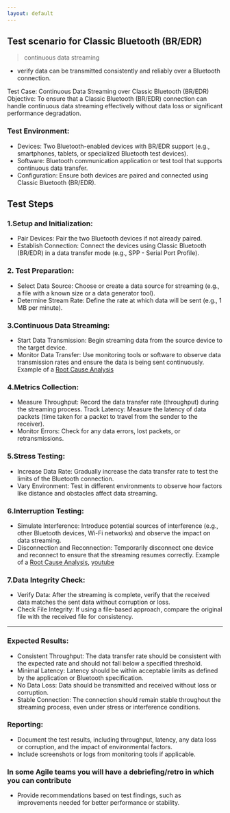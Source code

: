 ```yaml
---
layout: default
---
```


## Test scenario for Classic Bluetooth (BR/EDR) 
> continuous data streaming 

* verify data can be transmitted consistently and reliably over a Bluetooth connection. 

Test Case: Continuous Data Streaming over Classic Bluetooth (BR/EDR)
Objective:
To ensure that a Classic Bluetooth (BR/EDR) connection can handle continuous data streaming effectively without data loss or significant performance degradation.

### Test Environment:

* Devices: Two Bluetooth-enabled devices with BR/EDR support (e.g., smartphones, tablets, or specialized Bluetooth test devices).
* Software: Bluetooth communication application or test tool that supports continuous data transfer.
* Configuration: Ensure both devices are paired and connected using Classic Bluetooth (BR/EDR).

## Test Steps

### 1.Setup and Initialization:

* Pair Devices: Pair the two Bluetooth devices if not already paired.
* Establish Connection: Connect the devices using Classic Bluetooth (BR/EDR) in a data transfer mode (e.g., SPP - Serial Port Profile).

### 2. Test Preparation:

* Select Data Source: Choose or create a data source for streaming (e.g., a file with a known size or a data generator tool).
* Determine Stream Rate: Define the rate at which data will be sent (e.g., 1 MB per minute).

### 3.Continuous Data Streaming:

* Start Data Transmission: Begin streaming data from the source device to the target device.
* Monitor Data Transfer: Use monitoring tools or software to observe data transmission rates and ensure the data is being sent continuously. Example of a [Root Cause Analysis](https://trumpfheller.github.io/testing/bt_rootCause_BTClassic.html)

### 4.Metrics Collection:

* Measure Throughput: Record the data transfer rate (throughput) during the streaming process.
Track Latency: Measure the latency of data packets (time taken for a packet to travel from the sender to the receiver).
* Monitor Errors: Check for any data errors, lost packets, or retransmissions.

### 5.Stress Testing:

* Increase Data Rate: Gradually increase the data transfer rate to test the limits of the Bluetooth connection.
* Vary Environment: Test in different environments to observe how factors like distance and obstacles affect data streaming.

### 6.Interruption Testing:

* Simulate Interference: Introduce potential sources of interference (e.g., other Bluetooth devices, Wi-Fi networks) and observe the impact on data streaming.
* Disconnection and Reconnection: Temporarily disconnect one device and reconnect to ensure that the streaming resumes correctly. Example of a [Root Cause Analysis](https://trumpfheller.github.io/testing/bt_rootCause_BTClassic.html), [youtube]()

### 7.Data Integrity Check:

* Verify Data: After the streaming is complete, verify that the received data matches the sent data without corruption or loss.
* Check File Integrity: If using a file-based approach, compare the original file with the received file for consistency.

---

### Expected Results:

* Consistent Throughput: The data transfer rate should be consistent with the expected rate and should not fall below a specified threshold.
* Minimal Latency: Latency should be within acceptable limits as defined by the application or Bluetooth specification.
* No Data Loss: Data should be transmitted and received without loss or corruption.
* Stable Connection: The connection should remain stable throughout the streaming process, even under stress or interference conditions.

### Reporting:

* Document the test results, including throughput, latency, any data loss or corruption, and the impact of environmental factors.
* Include screenshots or logs from monitoring tools if applicable.

### In some Agile teams you will have a debriefing/retro in which you can contribute

* Provide recommendations based on test findings, such as improvements needed for better performance or stability.

